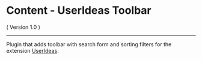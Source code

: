 Content - UserIdeas Toolbar 
==========================
( Version 1.0 )
- - -

Plugin that adds toolbar with search form and sorting filters for the extension [UserIdeas](http://itprism.com/free-joomla-extensions/ecommerce-gamification/feedbacks-ideas-suggestions).
